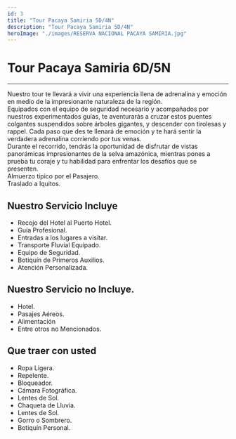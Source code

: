 ```yaml
---
id: 3
title: "Tour Pacaya Samiria 5D/4N"
description: "Tour Pacaya Samiria 5D/4N"
heroImage: "./images/RESERVA NACIONAL PACAYA SAMIRIA.jpg"
---
```


# Tour Pacaya Samiria 6D/5N

---

Nuestro tour te llevará a vivir una experiencia llena de adrenalina y emoción en medio de la impresionante naturaleza de la región.  
Equipados con el equipo de seguridad necesario y acompañados por nuestros experimentados guías, te aventurarás a cruzar estos puentes colgantes suspendidos sobre árboles gigantes, y descender con tirolesas y rappel. Cada paso que des te llenará de emoción y te hará sentir la verdadera adrenalina corriendo por tus venas.  
Durante el recorrido, tendrás la oportunidad de disfrutar de vistas panorámicas impresionantes de la selva amazónica, mientras pones a prueba tu coraje y tu habilidad para enfrentar los desafíos que se presenten.  
Almuerzo típico por el Pasajero.  
Traslado a Iquitos.

## **Nuestro Servicio Incluye**

- Recojo del Hotel al Puerto Hotel.
- Guía Profesional.
- Entradas a los lugares a visitar.
- Transporte Fluvial Equipado.
- Equipo de Seguridad.
- Botiquín de Primeros Auxilios.
- Atención Personalizada.

## **Nuestro Servicio no Incluye.**

- Hotel.
- Pasajes Aéreos.
- Alimentación
- Entre otros no Mencionados.

## **Que traer con usted**

- Ropa Ligera.
- Repelente.
- Bloqueador.
- Cámara Fotográfica.
- Lentes de Sol.
- Chaqueta de Lluvia.
- Lentes de Sol.
- Gorro o Sombrero.
- Botiquín Personal.
